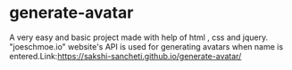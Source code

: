 # generate-avatar

A very easy and basic project made with help of html , css and jquery.
 "joeschmoe.io" website's API is used for generating avatars when name is entered.Link:https://sakshi-sancheti.github.io/generate-avatar/
